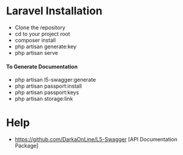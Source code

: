 # Laravel Installation

- Clone the repository
- cd to your project root
- composer install
- php artisan generate:key
- php artisan serve

#### To Generate Documentation
- php artisan l5-swagger:generate
- php artisan passport:install
- php artisan passport:keys
- php artisan storage:link



# Help
- https://github.com/DarkaOnLine/L5-Swagger [API Documentation Package]
